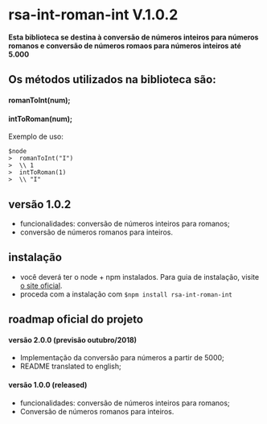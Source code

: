 # rsa-int-roman-int V.1.0.2

**Esta biblioteca se destina à conversão de números inteiros para números romanos e conversão de números romaos para números inteiros até 5.000**
 

## Os métodos utilizados na biblioteca são:

#### **romanToInt(num);**
#### **intToRoman(num);**

Exemplo de uso:
```
$node
>  romanToInt("I")
>  \\ 1 
>  intToRoman(1)
>  \\ "I"
```
## versão 1.0.2

- funcionalidades: conversão de números inteiros para romanos; 
- conversão de números romanos para inteiros.
 
 ## instalação

- você deverá ter o node + npm instalados. Para guia de instalação, visite [o site oficial](https://www.npmjs.com/get-npm).
- proceda com a instalação com `$npm install rsa-int-roman-int`


## roadmap oficial do projeto

#### versão 2.0.0 (previsão outubro/2018)
-  Implementação da conversão para números a partir de 5000;
-  README translated to english;
 

#### versão 1.0.0 (released)
- funcionalidades: conversão de números inteiros para romanos; 
- Conversão de números romanos para inteiros.
 